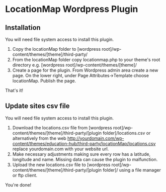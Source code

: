 # LocationMap Wordpress Plugin

## Installation

You will need file system access to install this plugin.

1. Copy the locationMap folder to [wordpress root]/wp-content/themes/[theme]/third-party/
2. From the locationMap folder copy locationmap.php to your theme's root directory e.g. [wordpress root]/wp-content/themes/[theme]/
3. Create a page for the plugin. From Wordpress admin area create a new page. On the lower right, under Page Attributes->Template choose locationMap. Publish the page.

That's it!

## Update sites csv file

You will need file system access to install this plugin.

1. Download the locations.csv file from [wordpress root]/wp-content/themes/[theme]/third-party/[plugin folder]/locations.csv or alternatively from the web http://yourdomain.com/wp-content/themes/education-hub/third-party/locationMap/locations.csv replace yourdomain.com with your website url.
2. Make necessary adjustments making sure every row has a latitude, longitude and name. Missing data can cause the plugin to malfunction.
3. Upload the new locations.csv file to [wordpress root]/wp-content/themes/[theme]/third-party/[plugin folder]/ using a file manager or ftp client.

You're done!


